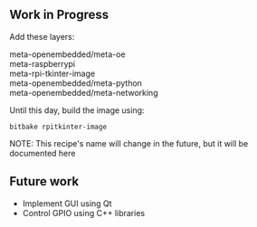 ## Work in Progress

Add these layers:

  meta-openembedded/meta-oe  
  meta-raspberrypi  
  meta-rpi-tkinter-image  
  meta-openembedded/meta-python  
  meta-openembedded/meta-networking  

Until this day, build the image using:
```
bitbake rpitkinter-image
```

NOTE: This recipe's name will change in the future, but it will be documented here


## Future work
- Implement GUI using Qt
- Control GPIO using C++ libraries